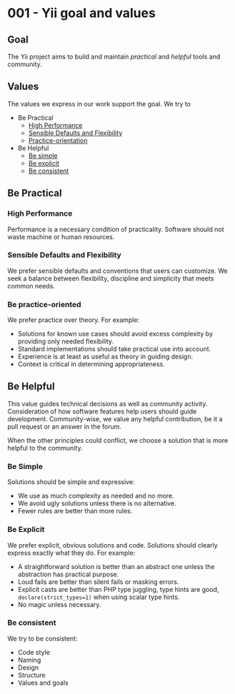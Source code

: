 # 001 - Yii goal and values

## Goal

The Yii project aims to build and maintain _practical_ and _helpful_ tools and community.

## Values

The values we express in our work support the goal. We try to

- Be Practical
    - [High Performance](#high-performance)
    - [Sensible Defaults and Flexibility](#sensible-defaults-and-flexibility)
    - [Practice-orientation](#practice-orientation)
- Be Helpful
    - [Be simple](#simplicity)
    - [Be explicit](#explicitness)
    - [Be consistent](#consistency)
    
## Be Practical

### High Performance

Performance is a necessary condition of practicality. Software should not waste machine or human resources.

### Sensible Defaults and Flexibility

We prefer sensible defaults and conventions that users can customize. We seek a balance between flexibility, discipline and simplicity that meets common needs.

### Be practice-oriented

We prefer practice over theory. For example:

- Solutions for known use cases should avoid excess complexity by providing only needed flexibility.
- Standard implementations should take practical use into account.
- Experience is at least as useful as theory in guiding design.
- Context is critical in determining appropriateness.

## Be Helpful

This value guides technical decisions as well as community activity. Consideration of how software features help users should guide development. Community-wise, we value any helpful contribution, be it a
pull request or an answer in the forum.

When the other principles could conflict, we choose a solution that is more helpful to the community.

### Be Simple

Solutions should be simple and expressive:

- We use as much complexity as needed and no more.
- We avoid ugly solutions unless there is no alternative.
- Fewer rules are better than more rules.

### Be Explicit

We prefer explicit, obvious solutions and code. Solutions should clearly express exactly what they do. For example:

- A straightforward solution is better than an abstract one unless the abstraction has practical purpose.
- Loud fails are better than silent fails or masking errors.
- Explicit casts are better than PHP type juggling, type hints are good, `declare(strict_types=1)` when using scalar type hints.
- No magic unless necessary.

### Be consistent

We try to be consistent:

- Code style
- Naming
- Design
- Structure
- Values and goals
